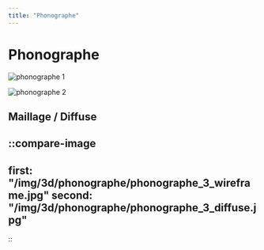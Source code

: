 ```yaml
---
title: "Phonographe"
---
```


# Phonographe

![phonographe 1](/img/3d/phonographe/phonographe_1_diffuse.jpg)

![phonographe 2](/img/3d/phonographe/phonographe_2_diffuse.jpg)

## Maillage / Diffuse

::compare-image
---

first: "/img/3d/phonographe/phonographe_3_wireframe.jpg"
second: "/img/3d/phonographe/phonographe_3_diffuse.jpg"
---

::
